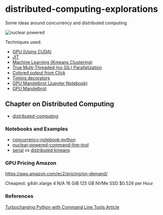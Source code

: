 # distributed-computing-explorations
Some ideas around concurrency and distributed computing

![nuclear powered](https://user-images.githubusercontent.com/58792/47737559-6c658900-dc2e-11e8-85fc-56ad0c9bf2d6.jpg)

Techniques used:

* [GPU (Using CUDA)](https://github.com/noahgift/nuclear_powered_command_line_tools/blob/master/nuclearcli.py#L136)
* [JIT](https://github.com/noahgift/nuclear_powered_command_line_tools/blob/master/nuclearcli.py#L159)
* [Machine Learning (Kmeans Clustering)](https://github.com/noahgift/nuclear_powered_command_line_tools/blob/master/nuclearcli.py#L170)
* [True Multi-Threaded (no GIL) Parallelization](https://github.com/noahgift/nuclear_powered_command_line_tools/blob/master/nuclearcli.py#L123)
* [Colored output from Click](https://github.com/noahgift/nuclear_powered_command_line_tools/blob/master/nuclearcli.py#L164)
* [Timing decorators](https://github.com/noahgift/nuclear_powered_command_line_tools/blob/master/nuclearcli.py#L29)
* [GPU Mandelbrot (Jupyter Notebook)](https://github.com/noahgift/nuclear_powered_command_line_tools/blob/master/notebooks/numba-cuda.ipynb)
* [GPU Mandelbrot](https://colab.research.google.com/github/noahgift/edge-computer-vision/blob/master/computer_vision_lecture_1.ipynb#scrollTo=hfH-xwR_7WX0)

## Chapter on Distributed Computing

* [distributed-computing](https://paiml.com/docs/home/books/cloud-computing-for-data/chapter04-distributed-computing/)

### Notebooks and Examples

* [concurrency-notebook-python](https://github.com/noahgift/distributed-computing-explorations/blob/main/Concurrency_Python.ipynb)
* [nuclear-powered-command-line-tool](https://github.com/noahgift/nuclear_powered_command_line_tools/blob/master/nuclearcli.py)
* [serial](https://github.com/noahgift/distributed-computing-explorations/blob/main/serial-means.py) vs [distributed kmeans](https://github.com/noahgift/distributed-computing-explorations/blob/main/parallel-kmeans.py)

### GPU Pricing Amazon

https://aws.amazon.com/ec2/pricing/on-demand/

Cheapest:  g4dn.xlarge	4	N/A	16 GiB	125 GB NVMe SSD	$0.526 per Hour


### References

[Turbocharging Python with Command Line Tools Article](https://www.kite.com/blog/python/python-command-line-tools/)
